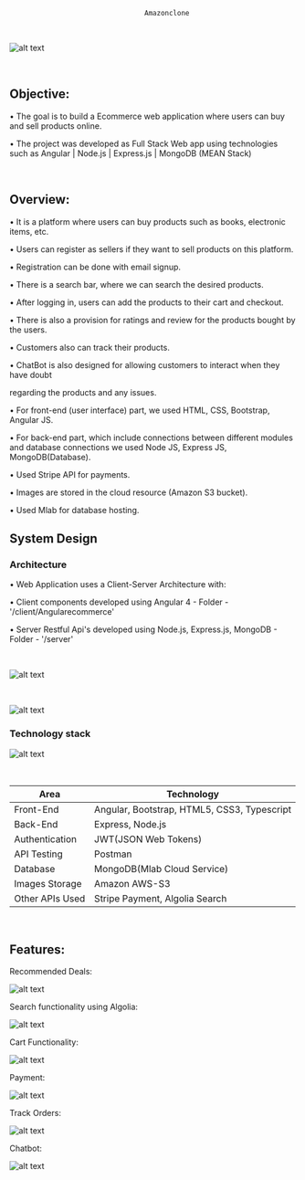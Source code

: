                                      Amazonclone


</br>

![alt text](https://github.com/RepakaRamateja/Amazonclone/blob/master/images/homepage.png)

</br>

## Objective:

• The goal is to build a Ecommerce web application where users can buy and sell products online.

• The project was developed as Full Stack Web app using technologies such as Angular | Node.js | Express.js | MongoDB (MEAN Stack)

</br>

## Overview:

• It is a platform  where users can buy products such as books, electronic items, etc.

• Users can register as sellers if they want to sell products on this platform.

• Registration can be done with email signup.

• There is a search bar, where we can search the desired products.

• After logging in, users can add the products to their cart and checkout.

• There is also a provision for ratings and review for the products bought by the users.

• Customers also can track their products.

• ChatBot is also designed for allowing customers to interact when they have doubt

regarding the products and any issues.

• For front-end (user interface) part, we used HTML, CSS, Bootstrap, Angular JS.

• For back-end part, which include connections between different modules and database connections we used Node JS, Express JS, MongoDB(Database).

• Used Stripe API for payments.

• Images are stored in the cloud resource (Amazon S3 bucket).

• Used Mlab for database hosting.


## System Design

### Architecture

• Web Application uses a Client-Server Architecture with:

  • Client components developed using Angular 4 - Folder - '/client/Angularecommerce'  

  • Server Restful Api's developed using Node.js, Express.js, MongoDB - Folder - '/server'

</br>

![alt text](https://github.com/RepakaRamateja/Amazonclone/blob/master/images/arc.png)


</br>

![alt text](https://github.com/RepakaRamateja/Amazonclone/blob/master/images/architecture.png)


### Technology stack

![alt text](https://github.com/RepakaRamateja/Amazonclone/blob/master/images/stack.png )


</br>

<table>
<thead>
<tr>
<th>Area</th>
<th>Technology</th>
</tr>
</thead>
<tbody>
	<tr>
		<td>Front-End</td>
		<td>Angular, Bootstrap, HTML5, CSS3, Typescript</td>
	</tr>
	<tr>
		<td>Back-End</td>
		<td>Express, Node.js</td>
	</tr>
  <tr>
		<td>Authentication</td>
		<td>JWT(JSON Web Tokens)</td>
	</tr>
	<tr>
		<td>API Testing</td>
		<td>Postman</td>
	</tr>
	<tr>
		<td>Database</td>
		<td>MongoDB(Mlab Cloud Service)</td>
	</tr>
  <tr>
		<td>Images Storage</td>
		<td>Amazon AWS-S3</td>
	</tr>
    <tr>
		<td>Other APIs Used</td>
		<td>Stripe Payment, Algolia Search</td>
	</tr>
</tbody>
</table>

</br>

## Features:


Recommended Deals:


![alt text](https://github.com/RepakaRamateja/Amazonclone/blob/master/images/deals.png)


Search functionality using Algolia:


![alt text](https://github.com/RepakaRamateja/Amazonclone/blob/master/images/Search.png)


Cart Functionality:


![alt text](https://github.com/RepakaRamateja/Amazonclone/blob/master/images/cart.png)


Payment:


![alt text](https://github.com/RepakaRamateja/Amazonclone/blob/master/images/Payment.png)


Track Orders:


![alt text](https://github.com/RepakaRamateja/Amazonclone/blob/master/images/Orders.png)

Chatbot:


![alt text](https://github.com/RepakaRamateja/Amazonclone/blob/master/images/Chatbot.png)




